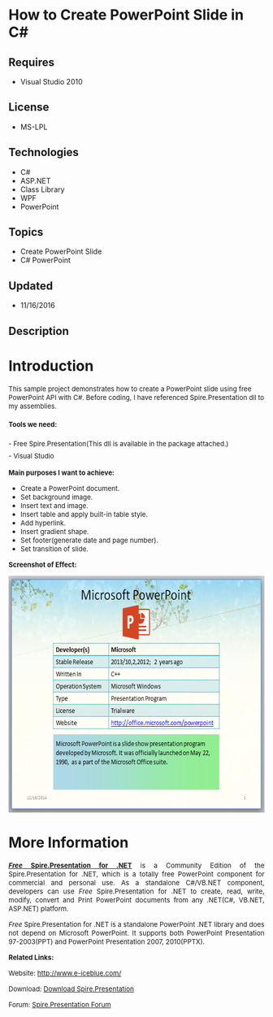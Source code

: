 # How to Create PowerPoint Slide in C#
## Requires
- Visual Studio 2010
## License
- MS-LPL
## Technologies
- C#
- ASP.NET
- Class Library
- WPF
- PowerPoint
## Topics
- Create PowerPoint Slide
- C# PowerPoint
## Updated
- 11/16/2016
## Description

<h1>Introduction</h1>
<p><span style="font-size:small">This sample project demonstrates how to create a PowerPoint slide using free PowerPoint API with C#. Before coding, I have referenced Spire.Presentation dll to my assemblies.</span></p>
<p style="text-align:justify"><span style="font-size:20px"><span style="font-size:small"><span style="font-size:small"><strong>Tools we need:</strong></span>
</span></span></p>
<p style="text-align:justify"><span style="font-size:20px"><span style="font-size:small">- Free Spire.Presentation(This dll is available in the package attached.)<br>
- Visual Studio</span></span></p>
<p><span style="font-size:small"><strong>Main purposes I want to achieve:&nbsp;</strong></span></p>
<ul>
<li><span style="font-size:small">Create a PowerPoint document.</span> </li><li><span style="font-size:small">Set background image.<br>
</span></li><li><span style="font-size:small">Insert text and image.</span> </li><li><span style="font-size:small">Insert table and apply built-in table style.</span>
</li><li><span style="font-size:small">Add hyperlink.</span> </li><li><span style="font-size:small">Insert gradient shape.</span> </li><li><span style="font-size:small">Set footer(generate date and page number).</span>
</li><li><span style="font-size:small">Set transition of slide.</span> </li></ul>
<p><strong><span style="font-size:small">Screenshot of Effect:</span></strong></p>
<p><strong><span style="font-size:small"><img id="131164" src="131164-1.png" alt="" width="617" height="466"><br>
</span></strong></p>
<h1>More Information</h1>
<p style="text-align:justify"><span style="font-size:small"><a href="http://www.e-iceblue.com/Introduce/free-presentation-component.html"><strong><em>Free</em> Spire.Presentation for .NET</strong></a> is a Community Edition of the Spire.Presentation for .NET,
 which is a totally free PowerPoint component for commercial and personal use. As a standalone C#/VB.NET component, developers can use
<em>Free</em> Spire.Presentation for .NET to create, read, write, modify, convert and Print PowerPoint documents from any .NET(C#, VB.NET, ASP.NET) platform.</span></p>
<p style="text-align:justify"><span style="font-size:small"><em>Free</em> Spire.Presentation for .NET is a standalone PowerPoint .NET library and does not depend on Microsoft PowerPoint. It supports both PowerPoint Presentation 97-2003(PPT) and PowerPoint Presentation
 2007, 2010(PPTX).</span></p>
<p><span style="font-size:small"><strong>Related Links:</strong></span></p>
<p><span style="font-size:small">Website: <a href="http://www.e-iceblue.com/">http://www.e-iceblue.com/</a></span></p>
<p><span style="font-size:small">Download: <a href="http://www.e-iceblue.com/Download/download-presentation-for-net-now.html">
Download Spire.Presentation</a><br>
</span></p>
<p><span style="font-size:small">Forum: <a href="http://www.e-iceblue.com/forum/spire-presentation-f14.html">
Spire.Presentation Forum</a></span></p>
